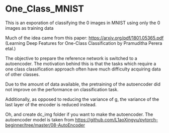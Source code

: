 # One_Class_MNIST

This is an exporation of classifying the 0 images in MNIST using only the 0 images as training data

Much of the idea came from this paper: https://arxiv.org/pdf/1801.05365.pdf (Learning Deep Features for One-Class Classification by Pramuditha Perera etal.)

The objective to prepare the reference network is switched to a autoencoder. The motivation behind this is that the tasks which require a one class classification approach often have much difficulty acquiring data of other classes. 

Due to the amount of data available, the pretraining of the autoencoder did not improve on the performance on classification task. 

Additionally, as opposed to reducing the variance of g, the variance of the last layer of the encoder is reduced instead.

Oh, and create dc_img folder if you want to make the autoencoder. The autoencoder model is taken from https://github.com/L1aoXingyu/pytorch-beginner/tree/master/08-AutoEncoder
